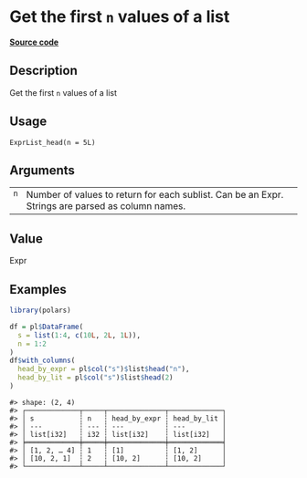 

# Get the first <code>n</code> values of a list

[**Source code**](https://github.com/pola-rs/r-polars/tree/main/R/expr__list.R#L377)

## Description

Get the first <code>n</code> values of a list

## Usage

<pre><code class='language-R'>ExprList_head(n = 5L)
</code></pre>

## Arguments

<table>
<tr>
<td style="white-space: nowrap; font-family: monospace; vertical-align: top">
<code id="ExprList_head_:_n">n</code>
</td>
<td>
Number of values to return for each sublist. Can be an Expr. Strings are
parsed as column names.
</td>
</tr>
</table>

## Value

Expr

## Examples

``` r
library(polars)

df = pl$DataFrame(
  s = list(1:4, c(10L, 2L, 1L)),
  n = 1:2
)
df$with_columns(
  head_by_expr = pl$col("s")$list$head("n"),
  head_by_lit = pl$col("s")$list$head(2)
)
```

    #> shape: (2, 4)
    #> ┌─────────────┬─────┬──────────────┬─────────────┐
    #> │ s           ┆ n   ┆ head_by_expr ┆ head_by_lit │
    #> │ ---         ┆ --- ┆ ---          ┆ ---         │
    #> │ list[i32]   ┆ i32 ┆ list[i32]    ┆ list[i32]   │
    #> ╞═════════════╪═════╪══════════════╪═════════════╡
    #> │ [1, 2, … 4] ┆ 1   ┆ [1]          ┆ [1, 2]      │
    #> │ [10, 2, 1]  ┆ 2   ┆ [10, 2]      ┆ [10, 2]     │
    #> └─────────────┴─────┴──────────────┴─────────────┘
